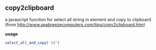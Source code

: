 copy2clipboard
---
a javascript function for select all string in element and copy to clipboard  
(from http://www.seabreezecomputers.com/tips/copy2clipboard.htm)
  
**usage**  
```js
select_all_and_copy('id')
```
